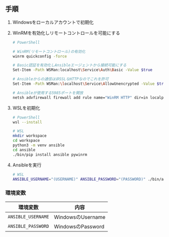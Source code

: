 ## 手順

1. Windowsをローカルアカウントで初期化

2. WinRMを有効化しリモートコントロールを可能にする

    ```bash
    # PowerShell

    # WinRM(リモートコントロール)の有効化
    winrm quickconfig -force

    # Basic認証を有効化しAnsibleエージェントから接続可能にする
    Set-Item -Path WSMan:localhost\Service\Auth\Basic -Value $true

    # Ansibleからの通信は非SSLなHTTPなのでこれを許可
    Set-Item -Path WSMan:\localhost\Service\AllowUnencrypted -Value $true

    # Ansibleが使用する5985ポートを開放
    netsh advfirewall firewall add rule name="WinRM HTTP" dir=in localport=5985 protocol=TCP action=allow
    ```

3. WSLを初期化

    ```bash
    # PowerShell
    wsl --install
    ```

    ```bash
    # WSL
    mkdir workspace
    cd workspace
    python3 -m venv ansible
    cd ansible
    ./bin/pip install ansible pywinrm
    ```

4. Ansibleを実行

    ```bash
    # WSL
    ANSIBLE_USERNAME="(USERNAME)" ANSIBLE_PASSWORD="(PASSWORD)" ./bin/ansible-playbook -i hosts setup-windows.yml
    ```

### 環境変数

| 環境変数 | 内容 |
| --- | --- |
| `ANSIBLE_USERNAME` | WindowsのUsername
| `ANSIBLE_PASSWORD` | WindowsのPassword |
